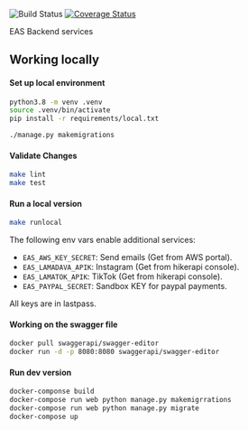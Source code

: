 ![Build Status](https://github.com/etcaterva/eas-backend/actions/workflows/test-and-deploy.yml/badge.svg?branch=master)
[![Coverage Status](https://coveralls.io/repos/github/etcaterva/eas-backend/badge.svg?branch=master)](https://coveralls.io/github/etcaterva/eas-backend?branch=master)

EAS Backend services

## Working locally
#### Set up local environment

```bash
python3.8 -m venv .venv
source .venv/bin/activate
pip install -r requirements/local.txt

./manage.py makemigrations
```

#### Validate Changes

```bash
make lint
make test
```

#### Run a local version

```bash
make runlocal
```

The following env vars enable additional services:

- `EAS_AWS_KEY_SECRET`: Send emails (Get from AWS portal).
- `EAS_LAMADAVA_APIK`: Instagram (Get from hikerapi console).
- `EAS_LAMATOK_APIK`: TikTok (Get from hikerapi console).
- `EAS_PAYPAL_SECRET`: Sandbox KEY for paypal payments.

All keys are in lastpass.

#### Working on the swagger file

```bash
docker pull swaggerapi/swagger-editor
docker run -d -p 8080:8080 swaggerapi/swagger-editor
```

#### Run dev version

```bash
docker-componse build
docker-compose run web python manage.py makemigrrations
docker-compose run web python manage.py migrate
docker-compose up
```
